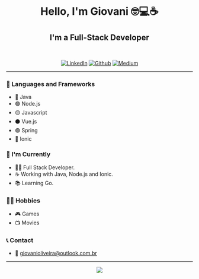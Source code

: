 <h1 align="center"> Hello, I'm Giovani 🤓💻☕ </h1>

<h2 align="center">I'm a Full-Stack Developer</h2> <br/>

<p align="center"> 
    <a href="https://www.linkedin.com/in/giovani-henrique-462315117/"><img alt="LinkedIn" src="https://img.shields.io/badge/-Giovani_de_Oliveira-blue?style=flat-square&logo=Linkedin&logoColor=white&link=https://www.linkedin.com/in/giovani-henrique-462315117/"></a>
    <a href="https://github.com/xxgicoxx"><img alt="Github" src="https://img.shields.io/badge/-xxgicoxx-black?style=flat-square&logo=Github&logoColor=white&link=https://www.linkedin.com/in/giovani-henrique-462315117/"></a>
    <a href="https://medium.com/@giovanioliveira_"><img alt="Medium" src="https://img.shields.io/badge/-Giovani_de_Oliveira-black?style=flat-square&logo=Medium&logoColor=white&link=https://www.linkedin.com/in/giovani-henrique-462315117/"></a>
</p>

---
### 🧰 Languages and Frameworks

- 🔴 Java
- 🟢 Node.js
- 🟡 Javascript
- ⚫ Vue.js
- 🟢 Spring
- 🔵 Ionic

### 📜 I'm Currently

- 👨‍💻 Full Stack Developer.
- ☕ Working with Java, Node.js and Ionic.
- 📚 Learning Go.

### 🏃‍♂️ Hobbies

- 🎮 Games
- 📺 Movies

### 📞 Contact

- 📧 [giovanioliveira@outlook.com.br](mailto:giovanioliveira@outlook.com.br?subject=[GitHub]%20Source%20Han%20Sans)

---

<p align="center">
    <img align="center" src="https://i.imgur.com/hBCukT2.gif" />
</p>
